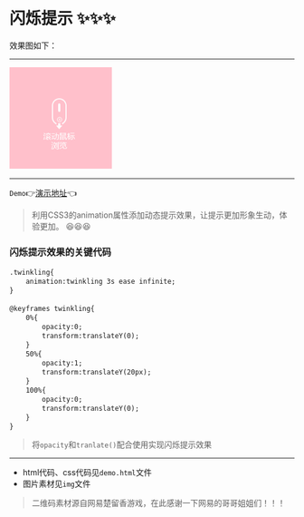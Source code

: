 # 闪烁提示 :sparkles::sparkles::sparkles:

效果图如下：
***
![](img/shanshuo.gif)
***

`Demo`:point_right:[演示地址](https://xm2by.github.io/css-animation/%E9%97%AA%E7%83%81%E6%8F%90%E7%A4%BA/demo.html):point_left:

>利用CSS3的animation属性添加动态提示效果，让提示更加形象生动，体验更加。 :satisfied::satisfied::satisfied:

### 闪烁提示效果的关键代码

```
.twinkling{
    animation:twinkling 3s ease infinite;
}

@keyframes twinkling{
    0%{
        opacity:0;
        transform:translateY(0);
    }
    50%{
        opacity:1;
        transform:translateY(20px);
    }
    100%{
        opacity:0;
        transform:translateY(0);
    }
}
```

>将`opacity`和`tranlate()`配合使用实现闪烁提示效果

***

* html代码、css代码见`demo.html`文件
* 图片素材见`img`文件

>二维码素材源自网易楚留香游戏，在此感谢一下网易的哥哥姐姐们！！！
